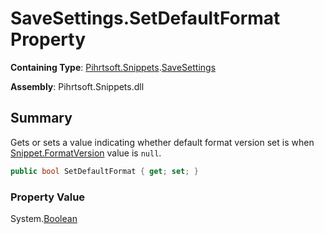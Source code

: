 # SaveSettings\.SetDefaultFormat Property

**Containing Type**: [Pihrtsoft.Snippets](../../README.md)\.[SaveSettings](../README.md)

**Assembly**: Pihrtsoft\.Snippets\.dll

## Summary

Gets or sets a value indicating whether default format version set is when [Snippet.FormatVersion](../../Snippet/FormatVersion/README.md) value is `null`\.

```csharp
public bool SetDefaultFormat { get; set; }
```

### Property Value

System\.[Boolean](https://docs.microsoft.com/en-us/dotnet/api/system.boolean)

